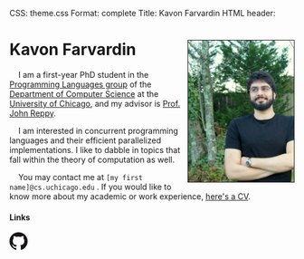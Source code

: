 CSS: theme.css
Format: complete
Title: Kavon Farvardin
HTML header: <link rel="icon" type="image/png" href="images/duck.png" />
<!-- Google Analytics: the modern page hit counter -->
<script>
  (function(i,s,o,g,r,a,m){i['GoogleAnalyticsObject']=r;i[r]=i[r]||function(){
  (i[r].q=i[r].q||[]).push(arguments)},i[r].l=1*new Date();a=s.createElement(o),
  m=s.getElementsByTagName(o)[0];a.async=1;a.src=g;m.parentNode.insertBefore(a,m)
  })(window,document,'script','//www.google-analytics.com/analytics.js','ga');
  ga('create', 'UA-54134144-2', 'auto');
  ga('send', 'pageview');
</script>


Kavon Farvardin  <img style="float: right" src="images/jaypeg.png" height="250" width="187" border="1"/>  
============

&nbsp;&nbsp;&nbsp;&nbsp;I am a first-year PhD student in the <a href="http://pl.cs.uchicago.edu/" target="_blank">Programming Languages group</a> of the <a href="http://cs.uchicago.edu/" target="_blank">Department of Computer Science</a> at the 
<a href="http://uchicago.edu/" target="_blank">University of Chicago</a>, and my advisor is <a href="http://people.cs.uchicago.edu/~jhr/" target="_blank">Prof. John Reppy</a>.

&nbsp;&nbsp;&nbsp;&nbsp;I am interested in concurrent programming languages and their efficient parallelized implementations. I like to dabble in topics that fall within the theory of computation as well.

&nbsp;&nbsp;&nbsp;&nbsp;You may contact me at `[my first name]@cs.uchicago.edu` . If you would like to know more about my academic or work experience, <a onclick="ga('send','event','File Download','CV')" target="_blank" href="files/cv.pdf">here's a CV</a>.

#### Links

<a onclick="ga('send','event','Outgoing Links','github.com/kavon')" target="_blank" href="http://github.com/kavon"> 
   <img src="images/GitHub-Mark-64px.png" height="32" width="32" title="GitHub"> 
</a>




